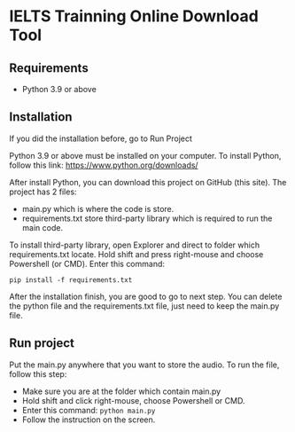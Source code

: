 # IELTS Trainning Online Download Tool

## Requirements

- Python 3.9 or above


## Installation

If you did the installation before, go to Run Project

Python 3.9 or above must be installed on your computer. To install Python, follow this link: https://www.python.org/downloads/

After install Python, you can download this project on GitHub (this site). The project has 2 files: 
- main.py which is where the code is store.
- requirements.txt store third-party library which is required to run the main code.

To install third-party library, open Explorer and direct to folder which requirements.txt locate. Hold shift and press right-mouse and choose Powershell (or CMD). Enter this command:

<code>pip install -f requirements.txt</code>

After the installation finish, you are good to go to next step. You can delete the python file and the requirements.txt file, just need to keep the main.py file.


## Run project

Put the main.py anywhere that you want to store the audio. To run the file, follow this step:

- Make sure you are at the folder which contain main.py
- Hold shift and click right-mouse, choose Powershell or CMD.
- Enter this command: <code>python main.py</code>
- Follow the instruction on the screen.
